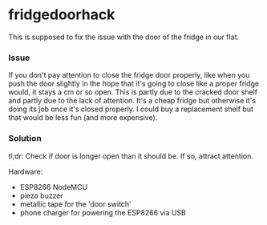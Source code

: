# fridgedoorhack
This is supposed to fix the issue with the door of the fridge in our flat.

### Issue
If you don't pay attention to close the fridge door properly, like when you push the door slightly in the hope that it's going to close like a proper fridge would, it stays a cm or so open. This is partly due to the cracked door shelf and partly due to the lack of attention. It's a cheap fridge but otherwise it's doing its job once it's closed properly. I could buy a replacement shelf but that would be less fun (and more expensive).

### Solution
tl;dr: Check if door is longer open than it should be. If so, attract attention.

Hardware:
* ESP8266 NodeMCU
* piezo buzzer
* metallic tape for the 'door switch'
* phone charger for powering the ESP8266 via USB
